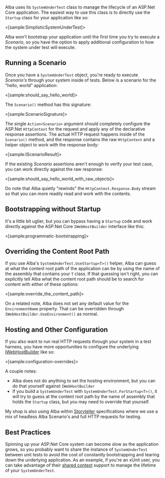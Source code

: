 <!--title: Bootstrapping and Configuration-->

Alba uses its `SystemUnderTest` class to manage the lifecycle of an ASP.Net Core application. The easiest way to use this
class is to directly use the `Startup` class for your application like so:

<[sample:SimplisticSystemUnderTest]>

Alba won't bootstrap your application until the first time you try to execute a *Scenario*, so you have the option
to apply additional configuration to how the system under test will execute.

## Running a Scenario

Once you have a `SystemUnderTest` object, you're ready to execute *Scenario's* through your system inside of tests.
Below is a scenario for the "hello, world" application:

<[sample:should_say_hello_world]>

The `Scenario()` method has this signature:

<[sample:ScenarioSignature]>

The single `Action<Scenario>` argument should completely configure the ASP.Net `HttpContext` for the request and apply
any of the declarative response assertions. The actual HTTP request happens inside of the `Scenario()` method, and the response contains the raw `HttpContext` and a helper object to work with the response body:

<[sample:IScenarioResult]>

If the existing *Scenario* assertions aren't enough to verify your test case, you can work directly against the raw response:

<[sample:should_say_hello_world_with_raw_objects]>

Do note that Alba quietly "rewinds" the `HttpContext.Response.Body` stream so that you can more readily read and work with the contents.

## Bootstrapping without Startup

It's a little bit uglier, but you can bypass having a `Startup` code and work directly against the ASP.Net Core `IWebHostBuilder`
interface like this:

<[sample:programmatic-bootstrapping]>

## Overriding the Content Root Path

If you use Alba's `SystemUnderTest.UseStartup<T>()` helper, Alba can guess at what the content root path of the application can be by using the name of the assembly that contains your `T` class. If that guessing isn't right, you can explicitly tell Alba what the content root path should be to search for content with either of these options:

<[sample:override_the_content_path]>

On a related note, Alba does not set any default value for the `EnvironmentName` property. That can be overridden through `IWebHostBuilder.UseEnvironment()` as normal.

## Hosting and Other Configuration

If you also want to run real HTTP requests through your system in a test harness, you have more opportunities to configure the underlying [IWebHostBuilder](https://docs.microsoft.com/en-us/aspnet/core/api/microsoft.aspnetcore.hosting.iwebhostbuilder) like so:

<[sample:configuration-overrides]>

A couple notes:

* Alba does not do anything to set the hosting environment, but you can do that yourself against `IWebHostBuilder`
* If you build a `SystemUnderTest` with `SystemUnderTest.ForStartup<T>()`, it will try to guess at the content root path by the name of assembly
  that holds the `Startup` class, but you may need to override that yourself. 

My shop is also using Alba within [Storyteller](http://storyteller.github.io) specifications where we use a mix of headless
Alba Scenario's and full HTTP requests for testing.


## Best Practices

Spinning up your ASP.Net Core system can become slow as the application grows, so you probably want to share the instance of 
`SystemUnderTest` between unit tests to avoid the cost of constantly bootstrapping and tearing down the underlying application.
As an example, if you're an xUnit user, you can take advantage of their [shared context](https://xunit.github.io/docs/shared-context.html) support to manage the lifetime of your `SystemUnderTest`.

